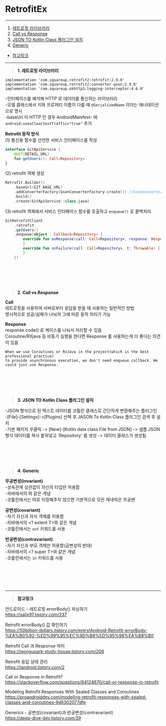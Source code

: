 # RetrofitEx

---
1. <a href = "#content1">레트로핏 라이브러리</a></br>
2. <a href = "#content2">Call vs Response</a></br>
3. <a href = "#content3">JSON TO Kotlin Class 플러그인 설치</a></br>
4. <a href = "#content4">Generic</a></br>
* <a href = "#ref">참고링크</a>
---
><a id = "content1">**1. 레트로핏 라이브러리**</a></br>

`implementation 'com.squareup.retrofit2:retrofit:2.9.0'`</br>
`implementation 'com.squareup.retrofit2:converter-gson:2.9.0'`</br>
`implementation 'com.squareup.okhttp3:logging-interceptor:4.6.0'`</br>

-인터페이스를 해석해 HTTP 로 데이터를 통신하는 라이브러리</br>
-모델 클래스에서 키와 프로퍼티 이름이 다를 때 `@SerializedName` 이라는 애너테이션으로 명시</br>
-baseUrl 이 HTTP 인 경우 AndroidManifest-<application> 에 `android:usesCleartextTraffic="true"` 추가</br>

**Retrofit 동작 방식**</br>
(1) 통신용 함수를 선언한 서비스 인터페이스를 작성</br>
```kotlin
interface GitApiService {
    @GET(DETAIL_URL)
    fun getUsers(): Call<Repository>
}
```
(2) retrofit 객체 생성</br>
```kotlin
Retrofit.Builder()
    .baseUrl(GIT_BASE_URL)
    .addConverterFactory(GsonConverterFactory.create()) //GsonConverter : JSON 데이터를 코틀린 데이터 클래스로 변환해 주는 컨터버
    .build()
    .create(GitApiService::class.java)
```
(3) retrofit 객체에서 서비스 인터페이스 함수를 호출하고 `enqueue()` 로 콜백처리</br>
```kotlin
GitRetrofitClient
    .retrofit    
    .getUsers()
    .enqueue(object : Callback<Repository> {
        override fun onResponse(call: Call<Repository>, response: Response<Repository>) {
        }
        override fun onFailure(call: Call<Repository>, t: Throwable) {
        }
    })
```

<br></br>
<br></br>

><a id = "content2">**2. Call vs Response**</a></br>

**Call**</br>
레트로핏을 사용하여 서버로부터 응답을 받을 때 사용하는 일반적인 방법</br>
명시적으로 성공/실패가 나눠져 그에 따른 동작 처리가 가능</br>

**Response**</br>
response.code() 로 케이스를 나눠서 처리할 수 있음</br>
Coroutine/RXjava 등 비동기 실행을 한다면 Response 를 사용하는게 더 좋다는 의견이 있음</br>
```
When we use Coroutines or RxJava in the project(which is the best professional practice)
to provide asynchronous execution, we don't need enqueue callback. We could just use Response.
```

<br></br>
<br></br>

><a id = "content3">**3. JSON TO Kotlin Class 플러그인 설치**</a></br>

-JSON 형식으로 된 텍스트 데이터를 코틀린 클래스로 간단하게 변환해주는 플러그인</br>
-[File]-[Settings]->[Plugins] 선택 후 JASON To Kotlin Class 플러그인 검색 후 설치</br>
-기본 패키지 우클릭 -> [New]-[Kotlin data class File from JSON] -> 샘플 JSON 형식 데이터를 복사 붙혀넣고 'Repository' 를 생성 -> 데이터 클래스가 생성됨</br>

<br></br>
<br></br>

><a id = "content4">**4. Generic**</a></br>

**무공변성(invariant)**</br>
-상속관계 상관없이 자신의 타입만 허용함</br>
-자바에서의 <T>와 같은 개념</br>
-코틀린에서는 따로 지정해주지 않으면 기본적으로 모든 제네릭은 무공변</br>


**공변성(covariant)**</br>
-자기 자신과 자식 객체를 허용함</br>
-자바에서의 <? extent T>와 같은 개념</br>
-코틀린에서는 `out` 키워드를 사용</br>


**반공변성(contravariant)**</br>
-자기 자신과 부모 객체만 허용함(공변성의 반대)</br>
-자바에서의 <? super T>와 같은 개념</br>
-코를린에서는 `in` 키워드를 사용</br>


<br></br>
<br></br>

---

><a id = "ref">**참고링크**</a></br>

안드로이드 - 레트로핏 errorBody() 파싱하기</br>
https://salix97.tistory.com/237</br>

Retrofit errorBody() 값 확인하기</br>
https://50billion-dollars.tistory.com/entry/Android-Retrofit-errorBody-%EA%B0%92-%ED%99%95%EC%9D%B8%ED%95%98%EA%B8%B0</br>

Retrofit Call 과 Response 차이</br>
https://jeongupark-study-house.tistory.com/208</br>

Retrofit 응답 상태 관리</br>
https://landroid.tistory.com/2</br>

Call or Response in Retrofit?</br>
https://stackoverflow.com/questions/64124670/call-or-response-in-retrofit</br>

Modeling Retrofit Responses With Sealed Classes and Coroutines</br>
https://proandroiddev.com/modeling-retrofit-responses-with-sealed-classes-and-coroutines-9d6302077dfe</br>

Generics - 공변성(covariant)과 반공변성(contravariant)</br>
https://deep-dive-dev.tistory.com/39</br>